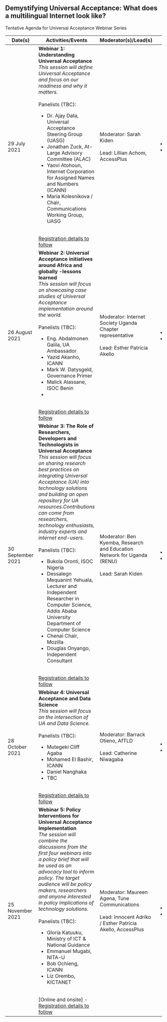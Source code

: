 ## Demystifying Universal Acceptance: What does a multilingual Internet look like? ##

Tentative Agenda for Universal Acceptance Webinar Series

Date(s) | Activities/Events | Moderator(s)/Lead(s) | Output 
----- | -------- | ------ | ----- 
29 July 2021 | <b>Webinar 1: Understanding Universal Acceptance </b> <br> <i>This session will define Universal Acceptance and focus on our readiness and why it matters.</i> <br><br> Panelists (TBC): <ul><li> Dr. Ajay Data, Universal Acceptance Steering Group (UASG) <li> Jonathan Zuck, At-Large Advisory Committee (ALAC) <li>Yaovi Atohoun, Internet Corporation for Assigned Names and Numbers (ICANN) <li> Maria Kolesnikova / Chair, Communications Working Group, UASG </ul> <br> [Registration details to follow](URL) | Moderator: Sarah Kiden <br><br> Lead: Lillian Achom, AccessPlus | <ul><li>Recording <li>Report</ul>  
26 August 2021 | <b> Webinar 2: Universal Acceptance initiatives around Africa and globally -lessons learned </b> <br> <i>This session will focus on showcasing case studies of Universal Acceptance implementation around the world. </i><br><br> Panelists (TBC): <ul><li> Eng. Abdalmonen Galila, UA Ambassador <li> Yazid Akanho, ICANN <li> Mark W. Datysgeld, Governance Primer <li> Malick Alassane, ISOC Benin <li> </ul> <br> [Registration details to follow](URL)| Moderator: Internet Society Uganda Chapter representative <br><br> Lead: Esther Patricia Akello | <ul><li>Recording <li>Report</ul>
30 September 2021 | <b>Webinar 3: The Role of Researchers, Developers and Technologists in Universal Acceptance </b><br> <i>This session will focus on sharing research best practices on integrating Universal Acceptance (UA) into technology solutions and building an open repository for UA resources.Contributions can come from researchers, technology enthusiasts, industry experts and internet end-users. </i><br><br> Panelists (TBC): <ul><li> Bukola Oronti, ISOC Nigeria <li> Dessalegn Mequanint Yehuala, Lecturer and Independent Researcher in Computer Science, Addis Ababa University Department of Computer Science <li> Chenai Chair, Mozilla <li> Douglas Onyango, Independent Consultant  </ul> <br> [Registration details to follow](URL)| Moderator: Ben Kyemba, Research and Education Network for Uganda (RENU) <br><br> Lead: Sarah Kiden | <ul><li>Recording <li>Report</ul>
28 October  2021 | <b> Webinar 4: Universal Acceptance and Data Science </b><br> <i>This session will focus on the intersection of UA and Data Science. </i><br><br> Panelists (TBC): <ul><li> Mutegeki Cliff Agaba <li> Mohamed El Bashir, ICANN <li> Daniel Nanghaka <li> TBC </ul> <br> [Registration details to follow](URL)| Moderator: Barrack Otieno, AfTLD <br><br> Lead: Catherine Niwagaba| <ul><li>Recording <li>Report</ul> 
25 November 2021 | <b> Webinar 5: Policy Interventions for Universal Acceptance Implementation </b><br> <i>The session will combine the discussions from the first four webinars into a policy brief that will be used as an advocacy tool to inform policy. The target audience will be policy makers, researchers and anyone interested in policy implications of technology solutions.</i> <br><br> Panelists (TBC): <ul><li>Gloria Katuuku, Ministry of ICT & National Guidance <li> Emmanuel Mugabi, NITA-U <li> Bob Ochieng, ICANN <li>Liz Orembo, KICTANET </ul> <br> [Online and onsite] - [Registration details to follow](URL)|Moderator: Maureen Agena, Tune Communications <br><br> Lead: Innocent Adriko / Esther Patricia Akello, AccessPlus |<ul><li>Recording <li>Report</ul>
